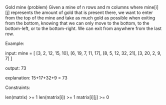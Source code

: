 Gold mine (problem)
Given a mine of n rows and m columns where mine[i][j] represents the amount of gold that is present there, we want to enter from the top of the mine and take as much gold as possible when exiting from the bottom, knowing that we can only move to the bottom, to the bottom-left, or to the bottom-right. We can exit from anywhere from the last row.

Example:

input:
mine = [
[3, 2, 12, 15, 10],
[6, 19, 7, 11, 17],
[8, 5, 12, 32, 21],
[3, 20, 2, 9, 7]
]

output: 73

explanation: 15+17+32+9 = 73

Constraints:

len(matrix) >= 1
len(matrix[i]) >= 1
matrix[i][j] >= 0
